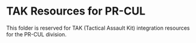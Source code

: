 # TAK Resources for PR-CUL

This folder is reserved for TAK (Tactical Assault Kit) integration resources for the PR-CUL division.
